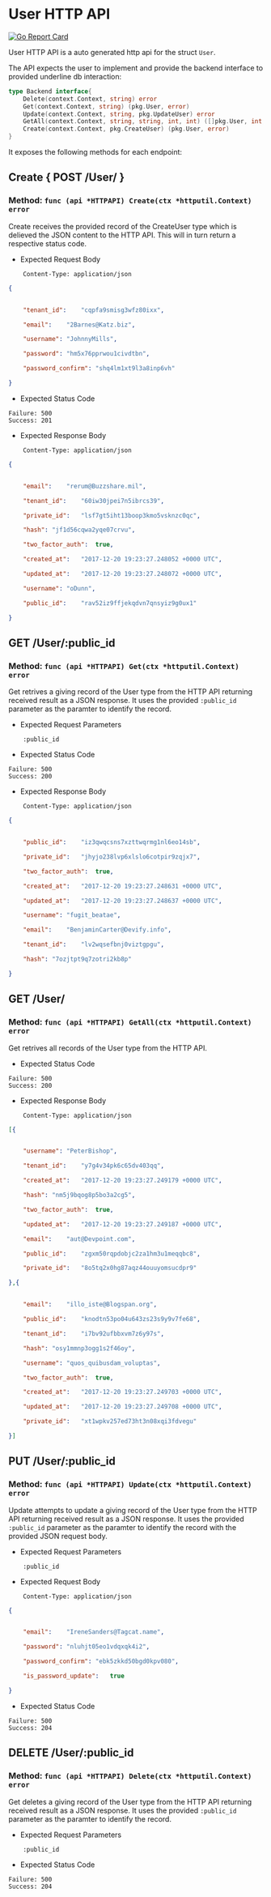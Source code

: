 User HTTP API 
===============================

[![Go Report Card](https://goreportcard.com/badge/github.com/gokit/tenancykit/pkg/resources/userapi)](https://goreportcard.com/report/github.com/gokit/tenancykit/pkg/resources/userapi)

User HTTP API is a auto generated http api for the struct `User`.

The API expects the user to implement and provide the backend interface to provided underline db interaction:

```go
type Backend interface{
    Delete(context.Context, string) error
    Get(context.Context, string) (pkg.User, error)
    Update(context.Context, string, pkg.UpdateUser) error
    GetAll(context.Context, string, string, int, int) ([]pkg.User, int, error)
    Create(context.Context, pkg.CreateUser) (pkg.User, error)
}
```

It exposes the following methods for each endpoint:

## Create { POST /User/ }
### Method: `func (api *HTTPAPI) Create(ctx *httputil.Context) error`

Create receives the provided record of the CreateUser type which is delieved the 
JSON content to the HTTP API. This will in turn return a respective status code.

- Expected Request Body

```http
    Content-Type: application/json
```

```json
{


    "tenant_id":	"cqpfa9smisg3wfz80ixx",

    "email":	"2Barnes@Katz.biz",

    "username":	"JohnnyMills",

    "password":	"hm5x76pprwou1civdtbn",

    "password_confirm":	"shq4lm1xt9l3a8inp6vh"

}
```

- Expected Status Code

```
Failure: 500
Success: 201
```

- Expected Response Body

```http
    Content-Type: application/json
```

```json
{


    "email":	"rerum@Buzzshare.mil",

    "tenant_id":	"60iw30jpei7n5ibrcs39",

    "private_id":	"lsf7gt5iht13boop3kmo5vsknzc0qc",

    "hash":	"jf1d56cqwa2yqe07crvu",

    "two_factor_auth":	true,

    "created_at":	"2017-12-20 19:23:27.248052 +0000 UTC",

    "updated_at":	"2017-12-20 19:23:27.248072 +0000 UTC",

    "username":	"oDunn",

    "public_id":	"rav52iz9ffjekqdvn7qnsyiz9g0ux1"

}
```

## GET /User/:public_id
### Method: `func (api *HTTPAPI) Get(ctx *httputil.Context) error`

Get retrives a giving record of the User type from the HTTP API returning received result as a JSON
response. It uses the provided `:public_id` parameter as the paramter to identify the record.

- Expected Request Parameters

```
    :public_id
```

- Expected Status Code

```
Failure: 500
Success: 200
```

- Expected Response Body

```http
    Content-Type: application/json
```

```json
{


    "public_id":	"iz3qwqcsns7xzttwqrmg1nl6eo14sb",

    "private_id":	"jhyjo238lvp6xlslo6cotpir9zqjx7",

    "two_factor_auth":	true,

    "created_at":	"2017-12-20 19:23:27.248631 +0000 UTC",

    "updated_at":	"2017-12-20 19:23:27.248637 +0000 UTC",

    "username":	"fugit_beatae",

    "email":	"BenjaminCarter@Devify.info",

    "tenant_id":	"lv2wqsefbnj0viztgpgu",

    "hash":	"7ozjtpt9q7zotri2kb8p"

}
```

## GET /User/
### Method: `func (api *HTTPAPI) GetAll(ctx *httputil.Context) error`

Get retrives all records of the User type from the HTTP API.

- Expected Status Code

```
Failure: 500
Success: 200
```

- Expected Response Body

```http
    Content-Type: application/json
```

```json
[{


    "username":	"PeterBishop",

    "tenant_id":	"y7g4v34pk6c65dv403qq",

    "created_at":	"2017-12-20 19:23:27.249179 +0000 UTC",

    "hash":	"nm5j9bqog8p5bo3a2cg5",

    "two_factor_auth":	true,

    "updated_at":	"2017-12-20 19:23:27.249187 +0000 UTC",

    "email":	"aut@Devpoint.com",

    "public_id":	"zgxm50rqpdobjc2za1hm3u1meqqbc8",

    "private_id":	"8o5tq2x0hg87aqz44ouuyomsucdpr9"

},{


    "email":	"illo_iste@Blogspan.org",

    "public_id":	"knodtn53po04u643zs23s9y9v7fe68",

    "tenant_id":	"i7bv92ufbbxvm7z6y97s",

    "hash":	"osy1mmnp3ogg1s2f46oy",

    "username":	"quos_quibusdam_voluptas",

    "two_factor_auth":	true,

    "created_at":	"2017-12-20 19:23:27.249703 +0000 UTC",

    "updated_at":	"2017-12-20 19:23:27.249708 +0000 UTC",

    "private_id":	"xt1wpkv257ed73ht3n08xqi3fdvegu"

}]
```

## PUT /User/:public_id
### Method: `func (api *HTTPAPI) Update(ctx *httputil.Context) error`

Update attempts to update a giving record of the User type from the HTTP API returning received result as a JSON
response. It uses the provided `:public_id` parameter as the paramter to identify the record with the provided JSON request body.

- Expected Request Parameters

```
    :public_id
```

- Expected Request Body

```http
    Content-Type: application/json
```

```json
{


    "email":	"IreneSanders@Tagcat.name",

    "password":	"nluhjt05eo1vdqxqk4i2",

    "password_confirm":	"ebk5zkkd50bgd0kpv080",

    "is_password_update":	true

}
```

- Expected Status Code

```
Failure: 500
Success: 204
```

## DELETE /User/:public_id
### Method: `func (api *HTTPAPI) Delete(ctx *httputil.Context) error`

Get deletes a giving record of the User type from the HTTP API returning received result as a JSON
response. It uses the provided `:public_id` parameter as the paramter to identify the record.

- Expected Request Parameters

```
    :public_id
```

- Expected Status Code

```
Failure: 500
Success: 204
```

